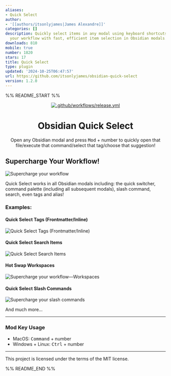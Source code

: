 ```yaml
---
aliases:
- Quick Select
author:
- '[[authors/itsonlyjames|James Alexandre]]'
categories: []
description: Quickly select items in any modal using keyboard shortcuts. Supercharge
  your workflow with fast, efficient item selection in Obsidian modals.
downloads: 810
mobile: true
number: 1820
stars: 17
title: Quick Select
type: plugin
updated: '2024-10-25T06:47:57'
url: https://github.com/itsonlyjames/obsidian-quick-select
version: 1.2.0
---
```


%% README_START %%

<div style="text-align:center;">

[![.github/workflows/release.yml](https://github.com/itsonlyjames/obsidian-quick-select/actions/workflows/release.yml/badge.svg)](https://github.com/itsonlyjames/obsidian-quick-select/actions/workflows/release.yml)

<h1>Obsidian Quick Select</h1>

</div>

<p style="text-align:center;">Open any Obsidian modal and press <kbd>Mod</kbd> + number</kbd> to quickly open that file/execute that command/select that tag/choose that suggestion!</p>

## Supercharge Your Workflow!

![Supercharge your workflow](https://raw.githubusercontent.com/itsonlyjames/obsidian-quick-select/HEAD/docs/supercharge-your-workflow.gif)

Quick Select works in all Obsidian modals including: the quick switcher, command palette (including all subsequent modals), slash command, search, even tags and alias!

### Examples:

#### Quick Select Tags (Frontmatter/Inline)

![Quick Select Tags (Frontmatter/Inline)](https://raw.githubusercontent.com/itsonlyjames/obsidian-quick-select/HEAD/docs/quick-select-tags.gif)

#### Quick Select Search Items

![Quick Select Search Items](https://raw.githubusercontent.com/itsonlyjames/obsidian-quick-select/HEAD/docs/quick-select-search.gif)

#### Hot Swap Workspaces

![Supercharge your workflow—Workspaces](https://raw.githubusercontent.com/itsonlyjames/obsidian-quick-select/HEAD/docs/supercharge-your-workflow-workspaces.gif)

#### Quick Select Slash Commands

![Supercharge your slash commands](https://raw.githubusercontent.com/itsonlyjames/obsidian-quick-select/HEAD/docs/supercharge-your-slash-commands.gif)

And much more...

---

### Mod Key Usage

- MacOS: <kbd>Command</kbd> + number
- Windows + Linux: <kbd>Ctrl</kbd> + number

---

This project is licensed under the terms of the MIT license.


%% README_END %%